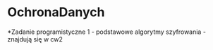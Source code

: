 ﻿# OchronaDanych


*Zadanie programistyczne 1 - podstawowe algorytmy szyfrowania - znajdują się w cw2
